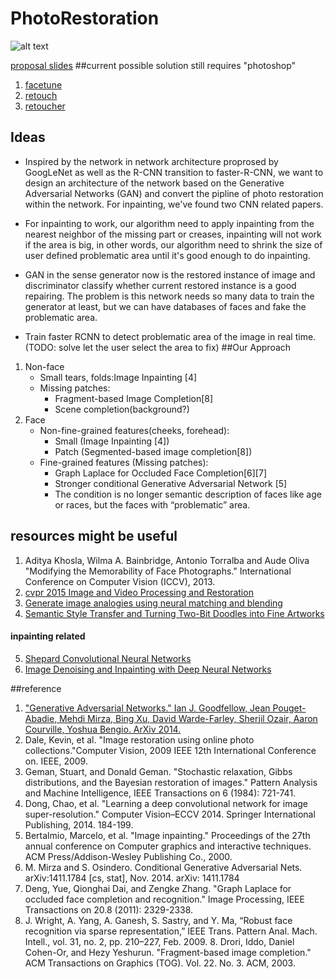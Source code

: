 # PhotoRestoration
![alt text](http://www.crosswaysimages.ca/wp-content/uploads/2015/04/photo-restoration.jpg?quality=100.3015041915160)

[proposal slides](https://docs.google.com/presentation/d/14VL0wPYdZIuOWYzobaYvf3Y_LnnijEuD2tCy4h8utjw/edit?usp=sharing)
##current possible solution still requires "photoshop"
1. [facetune](http://www.facetuneapp.com/)
2. [retouch](http://www.colorpilot.com/retouch.html)
3. [retoucher](http://akvis.com/en/retoucher/index.php)

## Ideas
* Inspired by the network in network architecture proprosed by GoogLeNet as well as the R-CNN transition to faster-R-CNN, we want to design an architecture of the network based on the Generative Adversarial Networks (GAN) and convert the pipline of photo restoration within the network. For inpainting, we've found two CNN related papers.  

* For inpainting to work, our algorithm need to apply inpainting from the nearest neighbor of the missing part or creases, inpainting will not work if the area is big, in other words, our algorithm need to shrink the size of user defined problematic area until it's good enough to do inpainting.

* GAN in the sense generator now is the restored instance of image and discriminator classify whether current  restored instance is a good repairing. The problem is this network needs so many data to train the generator at least, but we can have databases of faces and fake the problematic area.

* Train faster RCNN to detect problematic area of the image in real time.(TODO: solve let the user select the area to fix)
##Our Approach
1. Non-face
	* Small tears, folds:Image Inpainting [4]
	* Missing patches:
		* Fragment-based Image Completion[8]
		* Scene completion(background?) 
2. Face
	* Non-fine-grained features(cheeks, forehead):
		* Small (Image Inpainting [4])
		* Patch (Segmented-based image completion[8])
	* Fine-grained features (Missing patches):
		* Graph Laplace for Occluded Face Completion[6][7]
		* Stronger conditional Generative Adversarial Network [5]
		* The condition is no longer semantic description of faces like age or races, but the faces with “problematic” area.


## resources might be useful
1. Aditya Khosla, Wilma A. Bainbridge, Antonio Torralba and Aude Oliva "Modifying the Memorability of Face Photographs."
International Conference on Computer Vision (ICCV), 2013.
2. [cvpr 2015 Image and Video Processing and Restoration](http://techtalks.tv/events/350/1619/)
3. [Generate image analogies using neural matching and blending](https://github.com/awentzonline/image-analogies)
4. [Semantic Style Transfer and Turning Two-Bit Doodles into Fine Artworks](http://nucl.ai/semantic-style-transfer.pdf)

#### inpainting related
5. [Shepard Convolutional Neural Networks](http://papers.nips.cc/paper/5774-shepard-convolutional-neural-networks.pdf)
6. [Image Denoising and Inpainting with Deep Neural Networks](http://papers.nips.cc/paper/4686-image-denoising-and-inpainting-with-deep-neural-networks.pdf)

##reference
<!--1. [Scene Completion Using Millions of Photographs. James Hays, Alexei A. Efros. ACM Transactions on Graphics (SIGGRAPH 2007). August 2007, vol. 26, No. 3.](http://graphics.cs.cmu.edu/projects/scene-completion/)-->
<!--2. [Sketch2Photo: Internet Image Montage. ACM SIGGRAPH ASIA 2009, ACM Transactions on Graphics. Tao Chen, Ming-Ming Cheng, Ping Tan, Ariel Shamir, Shi-Min Hu.](http://cg.cs.tsinghua.edu.cn/montage/main.htm)-->
<!--3. [Supervised Learning of Semantics-Preserving Hashing via Deep Neural Networks for Large-Scale Image Search Huei-Fang Yang, Kevin Lin, Chu-Song Chen arXiv preprint arXiv:1507.00101](http://arxiv.org/abs/1507.00101)-->
1. ["Generative Adversarial Networks." Ian J. Goodfellow, Jean Pouget-Abadie, Mehdi Mirza, Bing Xu, David Warde-Farley, Sherjil Ozair, Aaron Courville, Yoshua Bengio. ArXiv 2014.](http://arxiv.org/abs/1406.2661)
1. Dale, Kevin, et al. "Image restoration using online photo collections."Computer Vision, 2009 IEEE 12th International Conference on. IEEE, 2009.
2. Geman, Stuart, and Donald Geman. "Stochastic relaxation, Gibbs distributions, and the Bayesian restoration of images." Pattern Analysis and Machine Intelligence, IEEE Transactions on 6 (1984): 721-741.
3. Dong, Chao, et al. "Learning a deep convolutional network for image super-resolution." Computer Vision–ECCV 2014. Springer International Publishing, 2014. 184-199.
4. Bertalmio, Marcelo, et al. "Image inpainting." Proceedings of the 27th annual conference on Computer graphics and interactive techniques. ACM Press/Addison-Wesley Publishing Co., 2000.
5.  M. Mirza and S. Osindero. Conditional Generative Adversarial Nets. arXiv:1411.1784 [cs, stat], Nov. 2014. arXiv: 1411.1784 
6.  Deng, Yue, Qionghai Dai, and Zengke Zhang. "Graph Laplace for occluded face completion and recognition." Image Processing, IEEE Transactions on 20.8 (2011): 2329-2338.
7.  J. Wright, A. Yang, A. Ganesh, S. Sastry, and Y. Ma, “Robust face recognition via sparse representation,” IEEE Trans. Pattern Anal. Mach. Intell., vol. 31, no. 2, pp. 210–227, Feb. 2009.  							8.  Drori, Iddo, Daniel Cohen-Or, and Hezy Yeshurun. "Fragment-based image completion." ACM Transactions on Graphics (TOG). Vol. 22. No. 3. ACM, 2003.
				
			
		


